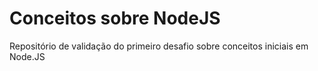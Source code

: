 # Conceitos sobre NodeJS

Repositório de validação do primeiro desafio sobre conceitos iniciais em Node.JS
